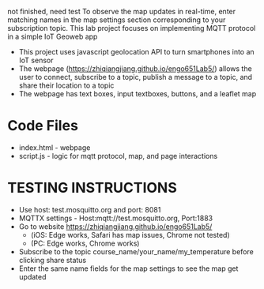 not finished, need test
To observe the map updates in real-time, enter matching names in the map settings section corresponding to your subscription topic.
 This lab project focuses on implementing MQTT protocol in a simple IoT Geoweb app
- This project uses javascript geolocation API to turn smartphones into an IoT sensor
- The webpage (https://zhiqiangjiang.github.io/engo651Lab5/) allows the user to connect, subscribe to a topic, publish a message to a topic, and share their location to a topic
- The webpage has text boxes, input textboxes, buttons, and a leaflet map

# Code Files
- index.html - webpage 
- script.js - logic for mqtt protocol, map, and page interactions

# TESTING INSTRUCTIONS
- Use host: test.mosquitto.org and port: 8081
- MQTTX settings - Host:mqtt://test.mosquitto.org, Port:1883
- Go to website https://zhiqiangjiang.github.io/engo651Lab5/
    - (iOS: Edge works, Safari has map issues, Chrome not tested)
    - (PC: Edge works, Chrome works)
- Subscribe to the topic course_name/your_name/my_temperature before clicking share status
- Enter the same name fields for the map settings to see the map get updated
